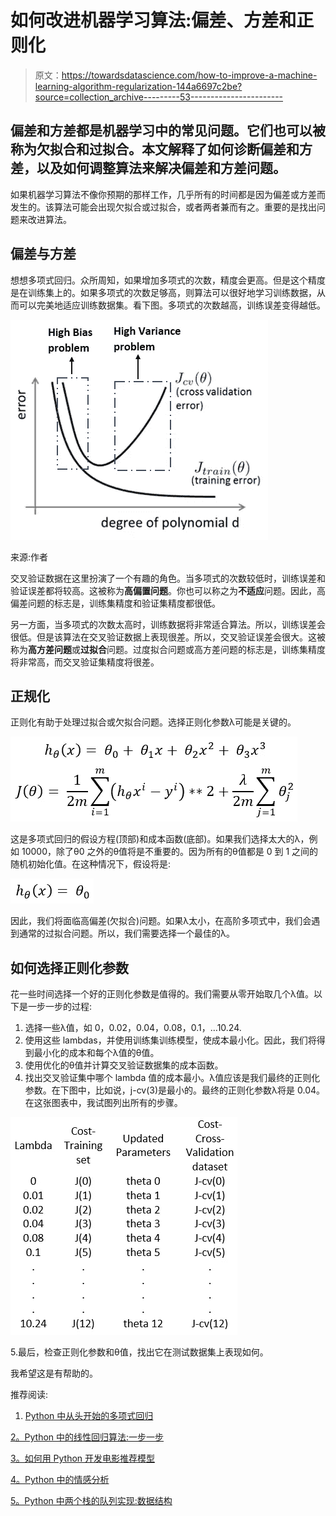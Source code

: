 # 如何改进机器学习算法:偏差、方差和正则化

> 原文：<https://towardsdatascience.com/how-to-improve-a-machine-learning-algorithm-regularization-144a6697c2be?source=collection_archive---------53----------------------->

## 偏差和方差都是机器学习中的常见问题。它们也可以被称为欠拟合和过拟合。本文解释了如何诊断偏差和方差，以及如何调整算法来解决偏差和方差问题。

如果机器学习算法不像你预期的那样工作，几乎所有的时间都是因为偏差或方差而发生的。该算法可能会出现欠拟合或过拟合，或者两者兼而有之。重要的是找出问题来改进算法。

## 偏差与方差

想想多项式回归。众所周知，如果增加多项式的次数，精度会更高。但是这个精度是在训练集上的。如果多项式的次数足够高，则算法可以很好地学习训练数据，从而可以完美地适应训练数据集。看下图。多项式的次数越高，训练误差变得越低。

![](img/ef85261649b5f9848c33fc3ea0643fe6.png)

来源:作者

交叉验证数据在这里扮演了一个有趣的角色。当多项式的次数较低时，训练误差和验证误差都将较高。这被称为**高偏置问题**。你也可以称之为**不适应**问题。因此，高偏差问题的标志是，训练集精度和验证集精度都很低。

另一方面，当多项式的次数太高时，训练数据将非常适合算法。所以，训练误差会很低。但是该算法在交叉验证数据上表现很差。所以，交叉验证误差会很大。这被称为**高方差问题**或**过拟合**问题。过度拟合问题或高方差问题的标志是，训练集精度将非常高，而交叉验证集精度将很差。

## 正规化

正则化有助于处理过拟合或欠拟合问题。选择正则化参数λ可能是关键的。

![](img/6aede47a0ac292e062bab0b05c1362ce.png)

这是多项式回归的假设方程(顶部)和成本函数(底部)。如果我们选择太大的λ，例如 10000，除了θ0 之外的θ值将是不重要的。因为所有的θ值都是 0 到 1 之间的随机初始化值。在这种情况下，假设将是:

![](img/5a11da0ab88d81a917dd519e888b79e6.png)

因此，我们将面临高偏差(欠拟合)问题。如果λ太小，在高阶多项式中，我们会遇到通常的过拟合问题。所以，我们需要选择一个最佳的λ。

## 如何选择正则化参数

花一些时间选择一个好的正则化参数是值得的。我们需要从零开始取几个λ值。以下是一步一步的过程:

1.  选择一些λ值，如 0，0.02，0.04，0.08，0.1，…10.24.
2.  使用这些 lambdas，并使用训练集训练模型，使成本最小化。因此，我们将得到最小化的成本和每个λ值的θ值。
3.  使用优化的θ值并计算交叉验证数据集的成本函数。
4.  找出交叉验证集中哪个 lambda 值的成本最小。λ值应该是我们最终的正则化参数。在下图中，比如说，j-cv(3)是最小的。最终的正则化参数λ将是 0.04。在这张图表中，我试图列出所有的步骤。

![](img/c9f2d797a45cbc233baba24c562d5780.png)

5.最后，检查正则化参数和θ值，找出它在测试数据集上表现如何。

我希望这是有帮助的。

推荐阅读:

1.  [Python 中从头开始的多项式回归](/polynomial-regression-from-scratch-in-python-a8d64845495f)

[2。Python 中的线性回归算法:一步一步](/the-most-basic-machine-learning-algorithm-in-python-linear-regression-ace0f7f8f02)

[3。如何用 Python 开发电影推荐模型](/how-to-develop-a-movie-recommendation-model-in-python-93132ba4a341)

[4。Python 中的情感分析](/sentiment-analysis-in-python-with-amazon-product-review-data-b4e75b5d8e78)

[5。Python 中两个栈的队列实现:数据结构](/implementation-of-queue-from-two-stacks-in-python-data-structure-c35da025eaf6)